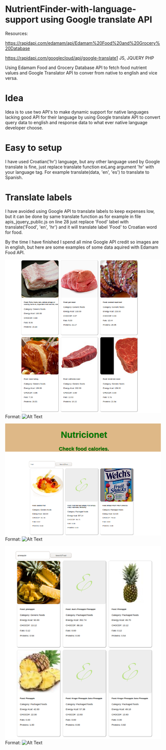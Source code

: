 # NutrientFinder-with-language-support using Google translate API

Resources:

https://rapidapi.com/edamam/api/Edamam%20Food%20and%20Grocery%20Database

https://rapidapi.com/googlecloud/api/google-translate1
JS, JQUERY
PHP


Using Edamam Food and Grocery Database API to fetch food nutrient values and Google Translator API to conver from native to english and vice versa.

# Idea

Idea is to use two API's to make dynamic support for native languages lacking good API for their language by using Google translate API
to convert query data to english and response data to what ever native language developer choose.


# Easy to setup

I have used Croatian('hr') language, but any other language used by Google translate is fine,
just replace translate function exLang argument 'hr'  with your language tag.
For example translate(data, 'en', 'es') to translate to Spanish.

# Translate labels

I have avoided using Google API to translate labels to keep expenses low, but it can be done
by same translate function as for example in file apis_jquery_public.js on line 28 just replace
'Food' label with translate('Food', 'en', 'hr') and it will translate label 'Food' to Croatian word for  food.



By the time I have finished I spend all mine Google API credit so images are in english, but here are some examples of some data aquired with
Edamam Food  API.


![GitHub Logo](/images/1.png)
Format: ![Alt Text](url)

![GitHub Logo](/images/2.png)
Format: ![Alt Text](url)

![GitHub Logo](/images/3.png)
Format: ![Alt Text](url)
